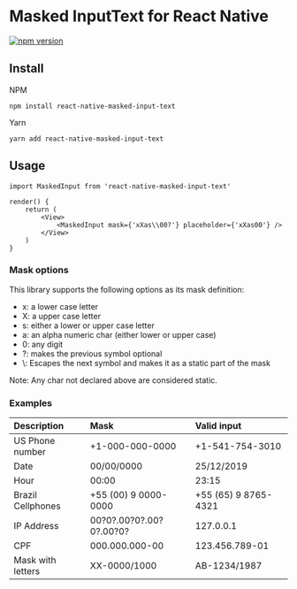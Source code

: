 # Masked InputText for React Native
[![npm version](https://img.shields.io/npm/v/react-native-masked-input-text.svg)](https://img.shields.io/npm/v/react-native-masked-input-text.svg)
## Install
NPM
```
npm install react-native-masked-input-text 
```

Yarn
```
yarn add react-native-masked-input-text
```

## Usage

```tsx
import MaskedInput from 'react-native-masked-input-text'

render() {
    return (
        <View>
            <MaskedInput mask={'xXas\\00?'} placeholder={'xXas00'} />
        </View>
    )
}
```

### Mask options
This library supports the following options as its mask definition:

* x: a lower case letter
* X: a upper case letter
* s: either a lower or upper case letter
* a: an alpha numeric char (either lower or upper case)
* 0: any digit
* ?: makes the previous symbol optional
* \\: Escapes the next symbol and makes it as a static part of the mask

Note: Any char not declared above are considered static.

### Examples

| Description           | Mask                    | Valid input           |
|:----------------------|:------------------------|:----------------------|
| US Phone number       | +1-000-000-0000         |+1-541-754-3010        |
| Date                  | 00/00/0000              | 25/12/2019            |
| Hour                  | 00:00                   | 23:15                 |
| Brazil Cellphones     | +55 (00) 9 0000-0000    | +55 (65) 9 8765-4321  |
| IP Address            | 00?0?.00?0?.00?0?.00?0? | 127.0.0.1             |
| CPF                   | 000.000.000-00          | 123.456.789-01        |
| Mask with letters     | XX-0000/1000            | AB-1234/1987          |